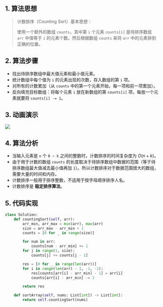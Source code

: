 ## 1. 算法思想

> 计数排序（Counting Sort）基本思想：
>
> 使用一个额外的数组 `counts`，其中第 `i` 个元素 `counts[i]` 是待排序数组 `arr` 中值等于 `i` 的元素个数。然后根据数组 `counts` 来将 `arr` 中的元素排到正确的位置。

## 2. 算法步骤

- 找出待排序数组中最大值元素和最小值元素。
- 统计数组中每个值为 `i` 的元素出现的次数，存入数组的第 `i` 项。
- 对所有的计数累加（从 `counts` 中的第一个元素开始，每一项和前一项累加）。
- 反向填充目标数组：将每个元素 `i` 放在新数组的第 `counts[i]` 项，每放一个元素就要将 `counts[i] -= 1`。

## 3. 动画演示

![](https://www.runoob.com/wp-content/uploads/2019/03/countingSort.gif)

## 4. 算法分析

- 当输入元素是 `n` 个 `0 ~ k` 之间的整数时，计数排序的时间复杂度为 $O(n + k)$。
- 由于用于计数的数组 `counts` 的长度取决于待排序数组中数据的范围（等于待排序数组最大值减去最小值再加 `1`）。所以计数排序对于数据范围很大的数组，需要大量的时间和内存。
- 计数排序一般用于排序整数，不适用于按字母顺序排序人名。
- 计数排序是 **稳定排序算法**。

## 5. 代码实现

```Python
class Solution:
    def countingSort(self, arr):
        arr_min, arr_max = min(arr), max(arr)
        size = arr_max - arr_min + 1
        counts = [0 for _ in range(size)]

        for num in arr:
            counts[num - arr_min] += 1
        for j in range(1, size):
            counts[j] += counts[j - 1]

        res = [0 for _ in range(len(arr))]
        for i in range(len(arr) - 1, -1, -1):
            res[counts[arr[i] - arr_min] - 1] = arr[i]
            counts[arr[i] - arr_min] -= 1

        return res

    def sortArray(self, nums: List[int]) -> List[int]:
        return self.countingSort(nums)
```

